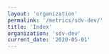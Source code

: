 ```yaml
---
layout: 'organization'
permalink: '/metrics/sdv-dev/'
title: 'Index'
organization: 'sdv-dev'
current_date: '2020-05-01'
---
```

